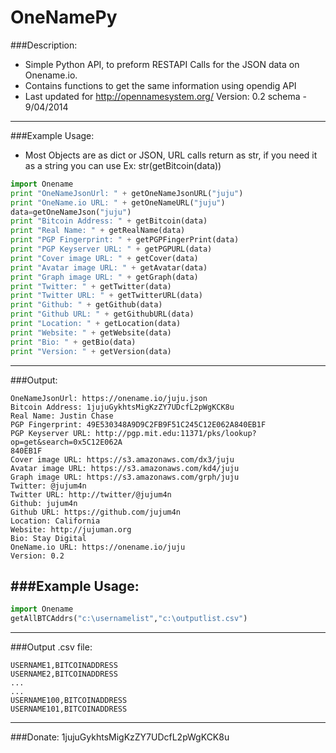 OneNamePy
=========

###Description: 
  * Simple Python API, to preform RESTAPI Calls for the JSON data on Onename.io.
  * Contains functions to get the same information using opendig API 
  * Last updated for http://opennamesystem.org/ Version: 0.2 schema - 9/04/2014

---
###Example Usage: 
   * Most Objects are as dict or JSON, URL calls return as str, if you need it as a string you can use Ex: str(getBitcoin(data))
```python
import Onename
print "OneNameJsonUrl: " + getOneNameJsonURL("juju")
print "OneName.io URL: " + getOneNameURL("juju")
data=getOneNameJson("juju")
print "Bitcoin Address: " + getBitcoin(data)
print "Real Name: " + getRealName(data)
print "PGP Fingerprint: " + getPGPFingerPrint(data)
print "PGP Keyserver URL: " + getPGPURL(data)
print "Cover image URL: " + getCover(data)
print "Avatar image URL: " + getAvatar(data)
print "Graph image URL: " + getGraph(data)
print "Twitter: " + getTwitter(data)
print "Twitter URL: " + getTwitterURL(data)
print "Github: " + getGithub(data)
print "Github URL: " + getGithubURL(data)
print "Location: " + getLocation(data)
print "Website: " + getWebsite(data)
print "Bio: " + getBio(data)
print "Version: " + getVersion(data)
```
---
###Output:
```
OneNameJsonUrl: https://onename.io/juju.json
Bitcoin Address: 1jujuGykhtsMigKzZY7UDcfL2pWgKCK8u
Real Name: Justin Chase
PGP Fingerprint: 49E530348A9D9C2FB9F51C245C12E062A840EB1F
PGP Keyserver URL: http://pgp.mit.edu:11371/pks/lookup?op=get&search=0x5C12E062A
840EB1F
Cover image URL: https://s3.amazonaws.com/dx3/juju
Avatar image URL: https://s3.amazonaws.com/kd4/juju
Graph image URL: https://s3.amazonaws.com/grph/juju
Twitter: @jujum4n
Twitter URL: http://twitter/@jujum4n
Github: jujum4n
Github URL: https://github.com/jujum4n
Location: California
Website: http://jujuman.org
Bio: Stay Digital
OneName.io URL: https://onename.io/juju
Version: 0.2
```
###Example Usage: 
---
```python
import Onename
getAllBTCAddrs("c:\usernamelist","c:\outputlist.csv")
```
---
###Output .csv file:
```
USERNAME1,BITCOINADDRESS
USERNAME2,BITCOINADDRESS
...
...
USERNAME100,BITCOINADDRESS
USERNAME101,BITCOINADDRESS
```
---
###Donate:
  1jujuGykhtsMigKzZY7UDcfL2pWgKCK8u


